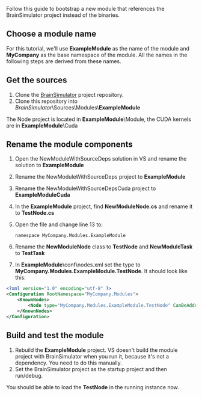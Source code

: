 Follow this guide to bootstrap a new module that references the BrainSimulator project instead of the binaries.

## Choose a module name

For this tutorial, we'll use **ExampleModule** as the name of the module and **MyCompany** as the base namespace of the module. All the names in the following steps are derived from these names.

## Get the sources

1. Clone the [BrainSimulator](https://github.com/GoodAI/BrainSimulator.git) project repository.
2. Clone this repository into *BrainSimulator*\Sources\Modules\\**ExampleModule**

The Node project is located in **ExampleModule**\Module, the CUDA kernels are in **ExampleModule**\Cuda

## Rename the module components

1. Open the NewModuleWithSourceDeps solution in VS and rename the solution to **ExampleModule**
2. Rename the NewModuleWithSourceDeps project to **ExampleModule**
3. Rename the NewModuleWithSourceDepsCuda project to **ExampleModuleCuda**
4. In the **ExampleModule** project, find **NewModuleNode.cs** and rename it to **TestNode.cs**
5. Open the file and change line 13 to:
   
	`namespace MyCompany.Modules.ExampleModule`

6. Rename the **NewModuleNode** class to **TestNode** and **NewModuleTask** to **TestTask**
7. In **ExampleModule**\conf\nodes.xml set the type to **MyCompany.Modules.ExampleModule.TestNode**. It should look like this:

```xml
<?xml version="1.0" encoding="utf-8" ?>
<Configuration RootNamespace="MyCompany.Modules">
	<KnownNodes>
		<Node type="MyCompany.Modules.ExampleModule.TestNode" CanBeAdded="true"/>
	</KnownNodes>
</Configuration>
```
	

## Build and test the module

1. Rebuild the **ExampleModule** project. VS doesn't build the module project with BrainSimulator when you run it, because it's not a dependency. You need to do this manually.
2. Set the BrainSimulator project as the startup project and then run/debug.

You should be able to load the **TestNode** in the running instance now.